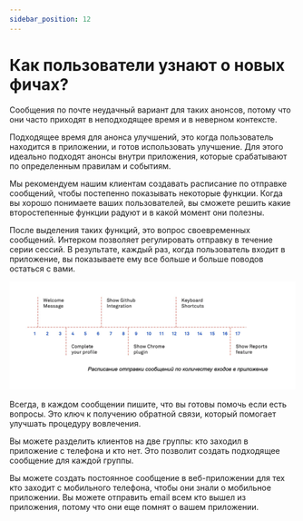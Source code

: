 ```yaml
---
sidebar_position: 12
---
```

# Как пользователи узнают о новых фичах?

Сообщения по почте неудачный вариант для таких анонсов, потому что они часто приходят в неподходящее время и в неверном контексте. 

Подходящее время для анонса улучшений, это когда пользователь находится в приложении, и готов использовать улучшение. Для этого идеально подходят анонсы внутри приложения, которые срабатывают по определенным правилам и событиям.

Мы рекомендуем нашим клиентам создавать расписание по отправке сообщений, чтобы постепенно показывать некоторые функции. Когда вы хорошо понимаете ваших пользователей, вы сможете решить какие второстепенные функции радуют и в какой момент они полезны.

После выделения таких функций, это вопрос своевременных сообщений. Интерком позволяет регулировать отправку в течение серии сессий. В результате, каждый раз, когда пользователь входит в приложение, вы показываете ему все больше и больше поводов остаться с вами.

![](./attachments/tellAboutFeature.png)

Всегда, в каждом сообщении пишите, что вы готовы помочь если есть вопросы. Это ключ к получению обратной связи, который помогает улучшать процедуру вовлечения.

Вы можете разделить клиентов на две группы: кто заходил в приложение с телефона и кто нет. Это позволит создать подходящее сообщение для каждой группы.

Вы можете создать постоянное сообщение в веб-приложении для тех кто заходит с мобильного телефона, чтобы они знали о мобильное приложении. Вы можете отправить email всем кто вышел из приложения, потому что они еще помнят о вашем приложении.